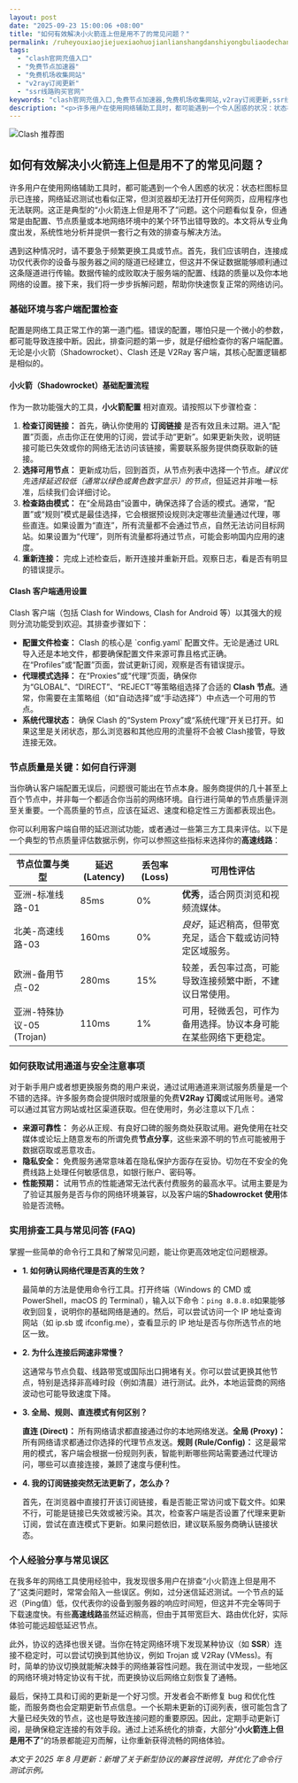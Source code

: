 ```yaml
---
layout: post
date: "2025-09-23 15:00:06 +08:00"
title: "如何有效解决小火箭连上但是用不了的常见问题？"
permalink: /ruheyouxiaojiejuexiaohuojianlianshangdanshiyongbuliaodechangjianwenti/
tags:
  - "clash官网充值入口"
  - "免费节点加速器"
  - "免费机场收集网站"
  - "v2ray订阅更新"
  - "ssr线路购买官网"
keywords: "clash官网充值入口,免费节点加速器,免费机场收集网站,v2ray订阅更新,ssr线路购买官网"
description: "<p>许多用户在使用网络辅助工具时，都可能遇到一个令人困惑的状况：状态栏图标显示已连接，网络延迟测试也看似正常，但浏览器却无法打开任何网页，应用程序也无法联网。这正是典型的“小火箭连上但是用不了”问题。这个问题看似复杂，但通常是由配置、节点质量或本地网络环境中的某个环节出错导致的。本文将从专业角度出发，系统性地分析并提供一套行之有效的排查与解决方法。</p>"
---
```


![Clash 推荐图](https://clashjd.github.io/assets/img/clash节点推荐.png)

## 如何有效解决小火箭连上但是用不了的常见问题？

<p>许多用户在使用网络辅助工具时，都可能遇到一个令人困惑的状况：状态栏图标显示已连接，网络延迟测试也看似正常，但浏览器却无法打开任何网页，应用程序也无法联网。这正是典型的“小火箭连上但是用不了”问题。这个问题看似复杂，但通常是由配置、节点质量或本地网络环境中的某个环节出错导致的。本文将从专业角度出发，系统性地分析并提供一套行之有效的排查与解决方法。</p>
<p>遇到这种情况时，请不要急于频繁更换工具或节点。首先，我们应该明白，连接成功仅代表你的设备与服务器之间的隧道已经建立，但这并不保证数据能够顺利通过这条隧道进行传输。数据传输的成败取决于服务端的配置、线路的质量以及你本地网络的设置。接下来，我们将一步步拆解问题，帮助你快速恢复正常的网络访问。</p>
<h3>基础环境与客户端配置检查</h3>
<p>配置是网络工具正常工作的第一道门槛。错误的配置，哪怕只是一个微小的参数，都可能导致连接中断。因此，排查问题的第一步，就是仔细检查你的客户端配置。无论是小火箭（Shadowrocket）、Clash 还是 V2Ray 客户端，其核心配置逻辑都是相似的。</p>
<h4>小火箭（Shadowrocket）基础配置流程</h4>
<p>作为一款功能强大的工具，<strong>小火箭配置</strong> 相对直观。请按照以下步骤检查：</p>
<ol>
    <li><strong>检查订阅链接：</strong> 首先，确认你使用的 <strong>订阅链接</strong> 是否有效且未过期。进入“配置”页面，点击你正在使用的订阅，尝试手动“更新”。如果更新失败，说明链接可能已失效或你的网络无法访问该链接，需要联系服务提供商获取新的链接。</li>
    <li><strong>选择可用节点：</strong> 更新成功后，回到首页，从节点列表中选择一个节点。<em>建议优先选择延迟较低（通常以绿色或黄色数字显示）的节点</em>，但延迟并非唯一标准，后续我们会详细讨论。</li>
    <li><strong>检查路由模式：</strong> 在“全局路由”设置中，确保选择了合适的模式。通常，“配置”或“规则”模式是最佳选择，它会根据预设规则决定哪些流量通过代理，哪些直连。如果设置为“直连”，所有流量都不会通过节点，自然无法访问目标网站。如果设置为“代理”，则所有流量都将通过节点，可能会影响国内应用的速度。</li>
    <li><strong>重新连接：</strong> 完成上述检查后，断开连接并重新开启。观察日志，看是否有明显的错误提示。</li>
</ol>
<h4>Clash 客户端通用设置</h4>
<p>Clash 客户端（包括 Clash for Windows, Clash for Android 等）以其强大的规则分流功能受到欢迎。其排查步骤如下：</p>
<ul>
    <li><strong>配置文件检查：</strong> Clash 的核心是 `config.yaml` 配置文件。无论是通过 URL 导入还是本地文件，都要确保配置文件来源可靠且格式正确。在“Profiles”或“配置”页面，尝试更新订阅，观察是否有错误提示。</li>
    <li><strong>代理模式选择：</strong> 在“Proxies”或“代理”页面，确保你为“GLOBAL”、“DIRECT”、“REJECT”等策略组选择了合适的 <strong>Clash 节点</strong>。通常，你需要在主策略组（如“自动选择”或“手动选择”）中点选一个可用的节点。</li>
    <li><strong>系统代理状态：</strong> 确保 Clash 的“System Proxy”或“系统代理”开关已打开。如果这里是关闭状态，那么浏览器和其他应用的流量将不会被 Clash接管，导致连接无效。</li>
</ul>
<h3>节点质量是关键：如何自行评测</h3>
<p>当你确认客户端配置无误后，问题很可能出在节点本身。服务商提供的几十甚至上百个节点中，并非每一个都适合你当前的网络环境。自行进行简单的节点质量评测至关重要。一个高质量的节点，应该在延迟、速度和稳定性三方面都表现出色。</p>
<p>你可以利用客户端自带的延迟测试功能，或者通过一些第三方工具来评估。以下是一个典型的节点质量评估数据示例，你可以参照这些指标来选择你的<strong>高速线路</strong>：</p>
<table>
    <thead>
        <tr>
            <th>节点位置与类型</th>
            <th>延迟 (Latency)</th>
            <th>丢包率 (Loss)</th>
            <th>可用性评估</th>
        </tr>
    </thead>
    <tbody>
        <tr>
            <td>亚洲-标准线路-01</td>
            <td>85ms</td>
            <td>0%</td>
            <td><strong>优秀</strong>，适合网页浏览和视频流媒体。</td>
        </tr>
        <tr>
            <td>北美-高速线路-03</td>
            <td>160ms</td>
            <td>0%</td>
            <td><em>良好</em>，延迟稍高，但带宽充足，适合下载或访问特定区域服务。</td>
        </tr>
        <tr>
            <td>欧洲-备用节点-02</td>
            <td>280ms</td>
            <td>15%</td>
            <td>较差，丢包率过高，可能导致连接频繁中断，不建议日常使用。</td>
        </tr>
        <tr>
            <td>亚洲-特殊协议-05 (Trojan)</td>
            <td>110ms</td>
            <td>1%</td>
            <td>可用，轻微丢包，可作为备用选择。协议本身可能在某些网络下更稳定。</td>
        </tr>
    </tbody>
</table>
<h3>如何获取试用通道与安全注意事项</h3>
<p>对于新手用户或者想更换服务商的用户来说，通过试用通道来测试服务质量是一个不错的选择。许多服务商会提供限时或限量的免费<strong>V2Ray 订阅</strong>或试用账号。通常可以通过其官方网站或社区渠道获取。但在使用时，务必注意以下几点：</p>
<ul>
    <li><strong>来源可靠性：</strong> 务必从正规、有良好口碑的服务商处获取试用。避免使用在社交媒体或论坛上随意发布的所谓免费<strong>节点分享</strong>，这些来源不明的节点可能被用于数据窃取或恶意攻击。</li>
    <li><strong>隐私安全：</strong> 免费服务通常意味着在隐私保护方面存在妥协。切勿在不安全的免费线路上处理任何敏感信息，如银行账户、密码等。</li>
    <li><strong>性能预期：</strong> 试用节点的性能通常无法代表付费服务的最高水平。试用主要是为了验证其服务是否与你的网络环境兼容，以及客户端的<strong>Shadowrocket 使用</strong>体验是否流畅。</li>
</ul>
<h3>实用排查工具与常见问答 (FAQ)</h3>
<p>掌握一些简单的命令行工具和了解常见问题，能让你更高效地定位问题根源。</p>
<ul>
    <li>
        <strong>1. 如何确认网络代理是否真的生效？</strong>
        <p>最简单的方法是使用命令行工具。打开终端（Windows 的 CMD 或 PowerShell，macOS 的 Terminal），输入以下命令：<code>ping 8.8.8.8</code>如果能够收到回复，说明你的基础网络是通的。然后，可以尝试访问一个 IP 地址查询网站（如 ip.sb 或 ifconfig.me），查看显示的 IP 地址是否与你所选节点的地区一致。</p>
    </li>
    <li>
        <strong>2. 为什么连接后网速非常慢？</strong>
        <p>这通常与节点负载、线路带宽或国际出口拥堵有关。你可以尝试更换其他节点，特别是选择非高峰时段（例如清晨）进行测试。此外，本地运营商的网络波动也可能导致速度下降。</p>
    </li>
    <li>
        <strong>3. 全局、规则、直连模式有何区别？</strong>
        <p><strong>直连 (Direct)：</strong> 所有网络请求都直接通过你的本地网络发送。<strong>全局 (Proxy)：</strong> 所有网络请求都通过你选择的代理节点发送。<strong>规则 (Rule/Config)：</strong> 这是最常用的模式，客户端会根据一份规则列表，智能判断哪些网站需要通过代理访问，哪些可以直接连接，兼顾了速度与便利性。</p>
    </li>
    <li>
        <strong>4. 我的订阅链接突然无法更新了，怎么办？</strong>
        <p>首先，在浏览器中直接打开该订阅链接，看是否能正常访问或下载文件。如果不行，可能是链接已失效或被污染。其次，检查客户端是否设置了代理来更新订阅，尝试在直连模式下更新。如果问题依旧，建议联系服务商确认链接状态。</p>
    </li>
</ul>
<h3>个人经验分享与常见误区</h3>
<p>在我多年的网络工具使用经验中，我发现很多用户在排查“小火箭连上但是用不了”这类问题时，常常会陷入一些误区。例如，过分迷信延迟测试。一个节点的延迟（Ping值）低，仅代表你的设备到服务器的响应时间短，但这并不完全等同于下载速度快。有些<strong>高速线路</strong>虽然延迟稍高，但由于其带宽巨大、路由优化好，实际体验可能远超低延迟节点。</p>
<p>此外，协议的选择也很关键。当你在特定网络环境下发现某种协议（如 <strong>SSR</strong>）连接不稳定时，可以尝试切换到其他协议，例如 Trojan 或 V2Ray (VMess)。有时，简单的协议切换就能解决棘手的网络兼容性问题。我在测试中发现，一些地区的网络环境对特定协议有干扰，而更换协议后网络立刻恢复了通畅。</p>
<p>最后，保持工具和订阅的更新是一个好习惯。开发者会不断修复 bug 和优化性能，而服务商也会定期更新节点信息。一个长期未更新的订阅列表，很可能包含了大量已经失效的节点，这也是导致连接问题的重要原因。因此，定期手动更新订阅，是确保稳定连接的有效手段。通过上述系统化的排查，大部分“<strong>小火箭连上但是用不了</strong>”的场景都能迎刃而解，让你重新获得流畅的网络体验。</p>
<p><em>本文于 2025 年 8 月更新：新增了关于新型协议的兼容性说明，并优化了命令行测试示例。</em></p>